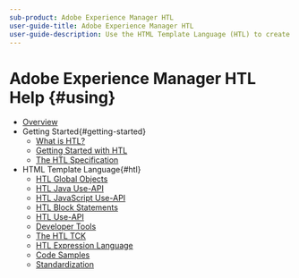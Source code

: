 ```yaml
---
sub-product: Adobe Experience Manager HTL
user-guide-title: Adobe Experience Manager HTL
user-guide-description: Use the HTML Template Language (HTL) to create an enterprise-level web framework.
---
```


# Adobe Experience Manager HTL Help {#using}

+ [Overview](overview.md)
+ Getting Started{#getting-started}
  + [What is HTL?](update.md)
  + [Getting Started with HTL](getting-started.md)
  + [The HTL Specification](htl-specification.md)
+ HTML Template Language{#htl}
  + [HTL Global Objects](global-objects.md)
  + [HTL Java Use-API](use-api-java.md)
  + [HTL JavaScript Use-API](use-api-javascript.md)
  + [HTL Block Statements](block-statements.md)
  + [HTL Use-API](use-api.md)
  + [Developer Tools](dev-tools.md)
  + [The HTL TCK](htl-tck.md)
  + [HTL Expression Language](expression-language.md)
  + [Code Samples](code-samples.md)
  + [Standardization](standardization.md)
